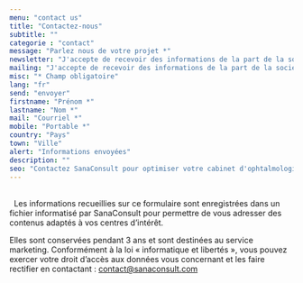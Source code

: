 ```yaml
---
menu: "contact us"
title: "Contactez-nous"
subtitle: ""
categorie : "contact"
message: "Parlez nous de votre projet *"
newsletter: "J'accepte de recevoir des informations de la part de la société SanaConsult."
mailing: "J'accepte de recevoir des informations de la part de la société SanaConsult"
misc: "* Champ obligatoire"
lang: "fr"
send: "envoyer"
firstname: "Prénom *"
lastname: "Nom *"
mail: "Courriel *"
mobile: "Portable *"
country: "Pays"
town: "Ville"
alert: "Informations envoyées"
description: ""
seo: "Contactez SanaConsult pour optimiser votre cabinet d'ophtalmologie"
---
```

\
&nbsp;
Les informations recueillies sur ce formulaire sont enregistrées dans un fichier informatisé par SanaConsult pour permettre de vous adresser des contenus adaptés à vos centres d’intérêt. 

Elles sont conservées pendant 3 ans et sont destinées au service marketing. Conformément à la loi « informatique et libertés », vous pouvez exercer votre droit d’accès aux données vous concernant et les faire rectifier en contactant : contact@sanaconsult.com